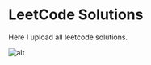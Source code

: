 # LeetCode Solutions
Here I upload all leetcode solutions.


![alt](https://images.unsplash.com/photo-1555066931-4365d14bab8c?ixlib=rb-1.2.1&ixid=MnwxMjA3fDB8MHxzZWFyY2h8Nnx8Y29kaW5nfGVufDB8fDB8fA%3D%3D&auto=format&fit=crop&w=500&q=60)
